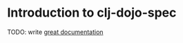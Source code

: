 # Introduction to clj-dojo-spec

TODO: write [great documentation](http://jacobian.org/writing/what-to-write/)
